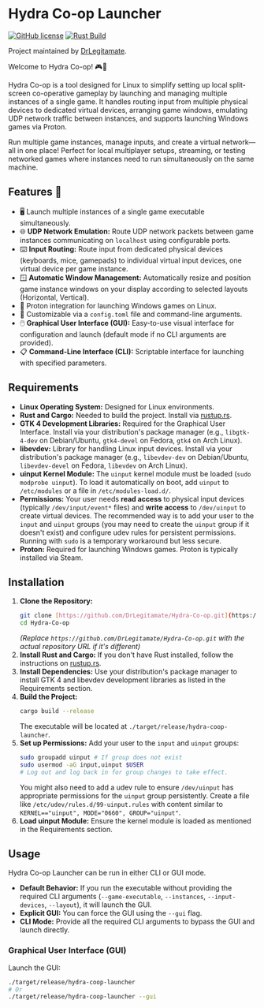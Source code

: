 # Hydra Co-op Launcher

[![GitHub license](https://img.shields.io/github/license/DrLegitamate/Hydra-Co-op.svg)](https://github.com/DrLegitamate/Hydra-Co-op/blob/main/LICENSE)
[![Rust Build](https://github.com/DrLegitamate/Hydra-Co-op/actions/workflows/rust.yml/badge.svg)](https://github.com/DrLegitamate/Hydra-Co-op/actions/workflows/rust.yml)

Project maintained by [DrLegitamate](https://github.com/DrLegitamate).

Welcome to Hydra Co-op! 🎮🤝

Hydra Co-op is a tool designed for Linux to simplify setting up local split-screen co-operative gameplay by launching and managing multiple instances of a single game. It handles routing input from multiple physical devices to dedicated virtual devices, arranging game windows, emulating UDP network traffic between instances, and supports launching Windows games via Proton.

Run multiple game instances, manage inputs, and create a virtual network—all in one place! Perfect for local multiplayer setups, streaming, or testing networked games where instances need to run simultaneously on the same machine.

## Features 🌟
- 🖥️ Launch multiple instances of a single game executable simultaneously.
- 🌐 **UDP Network Emulation:** Route UDP network packets between game instances communicating on `localhost` using configurable ports.
- ⌨️ **Input Routing:** Route input from dedicated physical devices (keyboards, mice, gamepads) to individual virtual input devices, one virtual device per game instance.
- 🪟 **Automatic Window Management:** Automatically resize and position game instance windows on your display according to selected layouts (Horizontal, Vertical).
- 🍷 Proton integration for launching Windows games on Linux.
- 📝 Customizable via a `config.toml` file and command-line arguments.
- 🖱️ **Graphical User Interface (GUI):** Easy-to-use visual interface for configuration and launch (default mode if no CLI arguments are provided).
- 📋 **Command-Line Interface (CLI):** Scriptable interface for launching with specified parameters.

## Requirements

* **Linux Operating System:** Designed for Linux environments.
* **Rust and Cargo:** Needed to build the project. Install via [rustup.rs](https://rustup.rs/).
* **GTK 4 Development Libraries:** Required for the Graphical User Interface. Install via your distribution's package manager (e.g., `libgtk-4-dev` on Debian/Ubuntu, `gtk4-devel` on Fedora, `gtk4` on Arch Linux).
* **libevdev:** Library for handling Linux input devices. Install via your distribution's package manager (e.g., `libevdev-dev` on Debian/Ubuntu, `libevdev-devel` on Fedora, `libevdev` on Arch Linux).
* **uinput Kernel Module:** The `uinput` kernel module must be loaded (`sudo modprobe uinput`). To load it automatically on boot, add `uinput` to `/etc/modules` or a file in `/etc/modules-load.d/`.
* **Permissions:** Your user needs **read access** to physical input devices (typically `/dev/input/event*` files) and **write access** to `/dev/uinput` to create virtual devices. The recommended way is to add your user to the `input` and `uinput` groups (you may need to create the `uinput` group if it doesn't exist) and configure udev rules for persistent permissions. Running with `sudo` is a temporary workaround but less secure.
* **Proton:** Required for launching Windows games. Proton is typically installed via Steam.

## Installation

1.  **Clone the Repository:**
    ```bash
    git clone [https://github.com/DrLegitamate/Hydra-Co-op.git](https://github.com/DrLegitamate/Hydra-Co-op.git)
    cd Hydra-Co-op
    ```
    *(Replace `https://github.com/DrLegitamate/Hydra-Co-op.git` with the actual repository URL if it's different)*
2.  **Install Rust and Cargo:** If you don't have Rust installed, follow the instructions on [rustup.rs](https://rustup.rs/).
3.  **Install Dependencies:** Use your distribution's package manager to install GTK 4 and libevdev development libraries as listed in the Requirements section.
4.  **Build the Project:**
    ```bash
    cargo build --release
    ```
    The executable will be located at `./target/release/hydra-coop-launcher`.
5.  **Set up Permissions:** Add your user to the `input` and `uinput` groups:
    ```bash
    sudo groupadd uinput # If group does not exist
    sudo usermod -aG input,uinput $USER
    # Log out and log back in for group changes to take effect.
    ```
    You might also need to add a udev rule to ensure `/dev/uinput` has appropriate permissions for the `uinput` group persistently. Create a file like `/etc/udev/rules.d/99-uinput.rules` with content similar to `KERNEL=="uinput", MODE="0660", GROUP="uinput"`.
6.  **Load uinput Module:** Ensure the kernel module is loaded as mentioned in the Requirements section.

## Usage

Hydra Co-op Launcher can be run in either CLI or GUI mode.

* **Default Behavior:** If you run the executable without providing the required CLI arguments (`--game-executable`, `--instances`, `--input-devices`, `--layout`), it will launch the GUI.
* **Explicit GUI:** You can force the GUI using the `--gui` flag.
* **CLI Mode:** Provide all the required CLI arguments to bypass the GUI and launch directly.

### Graphical User Interface (GUI)

Launch the GUI:

```bash
./target/release/hydra-coop-launcher
# Or
./target/release/hydra-coop-launcher --gui
